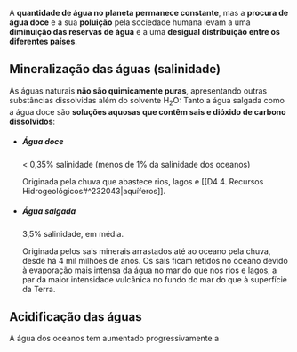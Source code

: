 A **quantidade de água no planeta permanece constante**, mas a **procura de água doce** e a sua **poluição** pela sociedade humana levam a uma **diminuição das reservas de água** e a uma **desigual distribuição entre os diferentes países**.

## Mineralização das águas (salinidade)
As águas naturais **não são quimicamente puras**, apresentando outras substâncias dissolvidas além do solvente H$_2$O:
Tanto a água salgada como a água doce são **soluções aquosas que contêm sais e dióxido de carbono dissolvidos**:
- ##### Água doce
	$<$ 0,35% salinidade (menos de 1% da salinidade dos oceanos)
	
	Originada pela chuva que abastece rios, lagos e [[D4 4. Recursos Hidrogeológicos#^232043|aquíferos]].
- ##### Água salgada
	3,5% salinidade, em média.
	
	Originada pelos sais minerais arrastados até ao oceano pela chuva, desde há 4 mil milhões de anos. Os sais ficam retidos no oceano devido à evaporação mais intensa da água no mar do que nos rios e lagos, a par da maior intensidade vulcânica no fundo do mar do que à superfície da Terra.

## Acidificação das águas
A água dos oceanos tem aumentado progressivamente a 